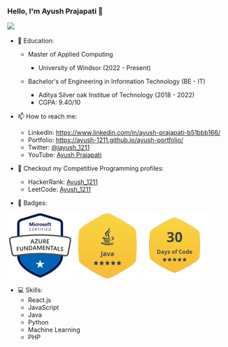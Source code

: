 ### Hello, I'm Ayush Prajapati 👋

<img src="https://github-readme-stats.vercel.app/api?username=Ayush-1211&&show_icons=true&title_color=ffffff&icon_color=bb2acf&text_color=daf7dc&bg_color=151515">

- 🏫 Education:
    - Master of Applied Computing
        - University of Windsor (2022 - Present)
        
    - Bachelor's of Engineering in Information Technology (BE - IT)
        - Aditya Silver oak Institue of Technology (2018 - 2022)
        - CGPA: 9.40/10

- 📫 How to reach me:
    - LinkedIn: https://www.linkedin.com/in/ayush-prajapati-b51bbb166/
    - Portfolio: https://ayush-1211.github.io/ayush-portfolio/
    - Twitter: [@iayush_1211](https://twitter.com/iayush_1211?t=_qXJ2Vm5xcqpsmEO0Avdpg&s=09)
    - YouTube: [Ayush Prajapati](https://www.youtube.com/channel/UCUFXCEnX8Mhq_EEbYTWIJxQ/featured)
 
- 🚪 Checkout my Competitive Programming profiles:
    - HackerRank: [Ayush_1211](https://www.hackerrank.com/Ayush_1211)
    - LeetCode: [Ayush_1211](https://leetcode.com/Ayush_1211/)

- 🏅 Badges:


![Azure Fundamentals](images/microsoft-certified-azure-fundamentals.png)
![Java Gold Badge](images/Java-Gold-Badge.png)
![30 Days of Code](images/30-Days-of-Code.png)
    
- 💻 Skills: 
    - React.js
    - JavaScript
    - Java
    - Python
    - Machine Learning
    - PHP
 
